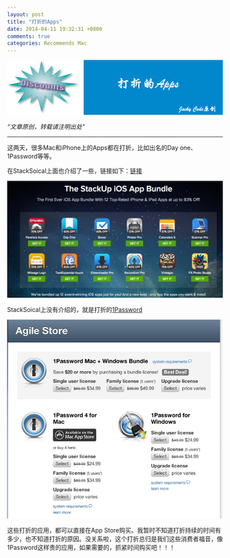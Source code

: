 ```yaml
---
layout: post
title: "打折的Apps"
date: 2014-04-11 19:32:31 +0800
comments: true
categories: Recommends Mac
---
```


![artical 22](/images/artical/artical22.jpg)
<!-- more -->

*“文章原创，转载请注明出处”*

***

这两天，很多Mac和iPhone上的Apps都在打折，比如出名的Day one、1Password等等。

在StackSoical上面也介绍了一些，链接如下：[链接](https://stacksocial.com/ios_bundle?utm_source=ssnetwork&utm_medium=hellobar&utm_campaign=iosbundle)

![stack](/images/a22/stack.jpg)

StackSoical上没有介绍的，就是打折的[1Password](https://agilebits.com/store)

![1pass](/images/a22/1pass.jpg)

这些打折的应用，都可以直接在App Store购买。我暂时不知道打折持续的时间有多少，也不知道打折的原因。没关系啦，这个打折总归是我们这些消费者福音，像1Password这样贵的应用，如果需要的，抓紧时间购买吧！！！
